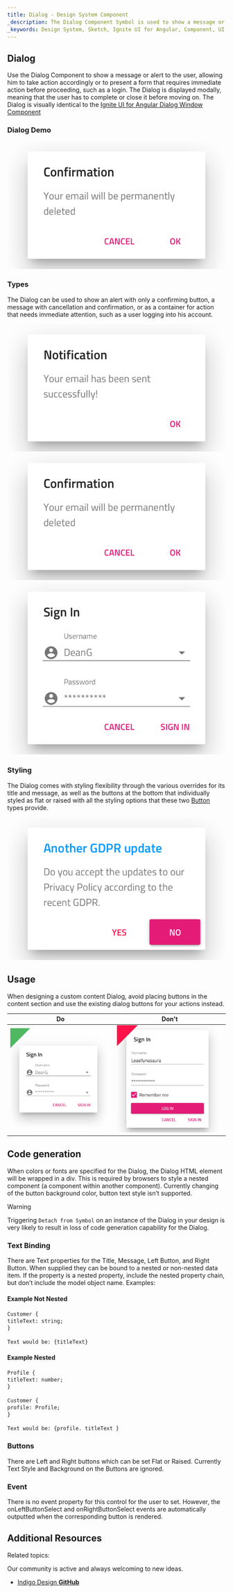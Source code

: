 ```yaml
---
title: Dialog - Design System Component
_description: The Dialog Component Symbol is used to show a message or alert to the user in a modal fashion. 
_keywords: Design System, Sketch, Ignite UI for Angular, Component, UI Library, Widgets
---
```


## Dialog

Use the Dialog Component to show a message or alert to the user, allowing him to take action accordingly or to present a form that requires immediate action before proceeding, such as a login. The Dialog is displayed modally, meaning that the user has to complete or close it before moving on. The Dialog is visually identical to the [Ignite UI for Angular Dialog Window Component](https://www.infragistics.com/products/ignite-ui-angular/angular/components/dialog.html)

### Dialog Demo

![](../images/dialog_demo.png)

### Types

The Dialog can be used to show an alert with only a confirming button, a message with cancellation and confirmation, or as a container for action that needs immediate attention, such as a user logging into his account.

![](../images/dialog_alert.png)
![](../images/dialog_standard.png)
![](../images/dialog_custom.png)

### Styling

The Dialog comes with styling flexibility through the various overrides for its title and message, as well as the buttons at the bottom that individually styled as flat or raised with all the styling options that these two [Button](button.md) types provide.

![](../images/dialog_styling.png)

## Usage

When designing a custom content Dialog, avoid placing buttons in the content section and use the existing dialog buttons for your actions instead.

| Do                            | Don't                           |
| ----------------------------- | ------------------------------- |
| ![](../images/dialog_do1.png) | ![](../images/dialog_dont1.png) |

## Code generation

When colors or fonts are specified for the Dialog, the Dialog HTML element will be wrapped in a div. This is required by browsers to style a nested component (a component within another component). Currently changing of the button background color, button text style isn’t supported.

> [!WARNING]
> Triggering `Detach from Symbol` on an instance of the Dialog in your design is very likely to result in loss of code generation capability for the Dialog.

### Text Binding

There are Text properties for the Title, Message, Left Button, and Right Button. When supplied they can be bound to a nested or non-nested data item.
If the property is a nested property, include the nested property chain, but don’t include the model object name. Examples:

#### Example Not Nested

```PseudoCode
Customer {
titleText: string;
}

Text would be: {titleText}
```

#### Example Nested

```PseudoCode
Profile {
titleText: number;
}

Customer {
profile: Profile;
}

Text would be: {profile. titleText }
```

### Buttons

There are Left and Right buttons which can be set Flat or Raised. Currently Text Style and Background on the Buttons are ignored.

### Event

There is no event property for this control for the user to set. However, the onLeftButtonSelect and onRightButtonSelect events are automatically outputted when the corresponding button is rendered.

## Additional Resources

Related topics:

  <div class="divider--half"></div>

Our community is active and always welcoming to new ideas.

- [Indigo Design **GitHub**](https://github.com/IgniteUI/design-system-docfx)
